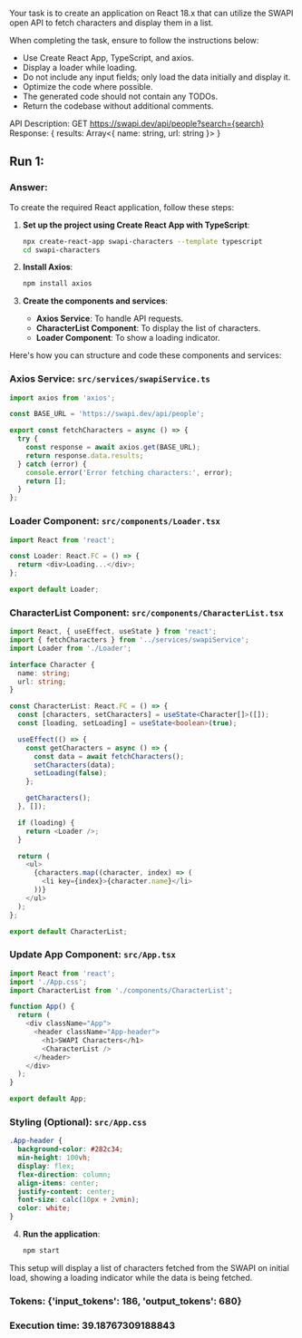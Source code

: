 Your task is to create an application on React 18.x that can utilize the SWAPI open API to fetch characters and display them in a list.

When completing the task, ensure to follow the instructions below:
- Use Create React App, TypeScript, and axios.
- Display a loader while loading.
- Do not include any input fields; only load the data initially and display it.
- Optimize the code where possible.
- The generated code should not contain any TODOs.
- Return the codebase without additional comments.

API Description:
GET https://swapi.dev/api/people?search={search}
Response:
{ results: Array<{ name: string, url: string }> }

## Run 1:
### Answer:
To create the required React application, follow these steps:

1. **Set up the project using Create React App with TypeScript**:
   ```bash
   npx create-react-app swapi-characters --template typescript
   cd swapi-characters
   ```

2. **Install Axios**:
   ```bash
   npm install axios
   ```

3. **Create the components and services**:
   - **Axios Service**: To handle API requests.
   - **CharacterList Component**: To display the list of characters.
   - **Loader Component**: To show a loading indicator.

Here's how you can structure and code these components and services:

### Axios Service: `src/services/swapiService.ts`
```typescript
import axios from 'axios';

const BASE_URL = 'https://swapi.dev/api/people';

export const fetchCharacters = async () => {
  try {
    const response = await axios.get(BASE_URL);
    return response.data.results;
  } catch (error) {
    console.error('Error fetching characters:', error);
    return [];
  }
};
```

### Loader Component: `src/components/Loader.tsx`
```typescript
import React from 'react';

const Loader: React.FC = () => {
  return <div>Loading...</div>;
};

export default Loader;
```

### CharacterList Component: `src/components/CharacterList.tsx`
```typescript
import React, { useEffect, useState } from 'react';
import { fetchCharacters } from '../services/swapiService';
import Loader from './Loader';

interface Character {
  name: string;
  url: string;
}

const CharacterList: React.FC = () => {
  const [characters, setCharacters] = useState<Character[]>([]);
  const [loading, setLoading] = useState<boolean>(true);

  useEffect(() => {
    const getCharacters = async () => {
      const data = await fetchCharacters();
      setCharacters(data);
      setLoading(false);
    };

    getCharacters();
  }, []);

  if (loading) {
    return <Loader />;
  }

  return (
    <ul>
      {characters.map((character, index) => (
        <li key={index}>{character.name}</li>
      ))}
    </ul>
  );
};

export default CharacterList;
```

### Update App Component: `src/App.tsx`
```typescript
import React from 'react';
import './App.css';
import CharacterList from './components/CharacterList';

function App() {
  return (
    <div className="App">
      <header className="App-header">
        <h1>SWAPI Characters</h1>
        <CharacterList />
      </header>
    </div>
  );
}

export default App;
```

### Styling (Optional): `src/App.css`
```css
.App-header {
  background-color: #282c34;
  min-height: 100vh;
  display: flex;
  flex-direction: column;
  align-items: center;
  justify-content: center;
  font-size: calc(10px + 2vmin);
  color: white;
}
```

4. **Run the application**:
   ```bash
   npm start
   ```

This setup will display a list of characters fetched from the SWAPI on initial load, showing a loading indicator while the data is being fetched.

### Tokens: {'input_tokens': 186, 'output_tokens': 680}
### Execution time: 39.18767309188843
